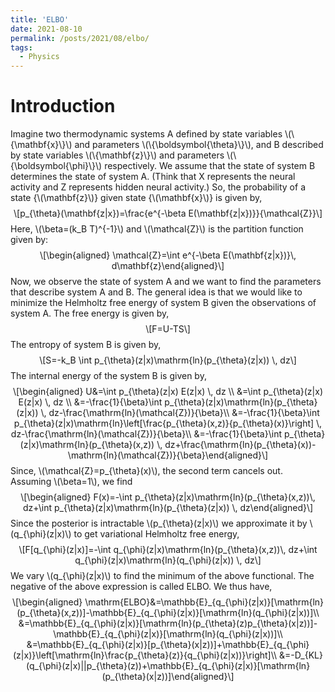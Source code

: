 ```yaml
---
title: 'ELBO'
date: 2021-08-10
permalink: /posts/2021/08/elbo/
tags:
  - Physics
---
```

<!-- MathJax -->
<script type="text/javascript"
  src="https://cdnjs.cloudflare.com/ajax/libs/mathjax/2.7.3/MathJax.js?config=TeX-AMS-MML_HTMLorMML">
</script>

<h1 id="introduction">Introduction</h1>
<p>Imagine two thermodynamic systems A defined by state variables <span class="math inline">\(\{\mathbf{x}\}\)</span> and parameters <span class="math inline">\(\{\boldsymbol{\theta}\}\)</span>, and B described by state variables <span class="math inline">\(\{\mathbf{z}\}\)</span> and parameters <span class="math inline">\(\{\boldsymbol{\phi}\}\)</span> respectively. We assume that the state of system B determines the state of system A. (Think that X represents the neural activity and Z represents hidden neural activity.) So, the probability of a state {<span class="math inline">\(\mathbf{z}\)</span>} given state {<span class="math inline">\(\mathbf{x}\)</span>} is given by, <span class="math display">\[p_{\theta}(\mathbf{z|x})=\frac{e^{-\beta E(\mathbf{z|x})}}{\mathcal{Z}}\]</span> Here, <span class="math inline">\(\beta=(k_B T)^{-1}\)</span> and <span class="math inline">\(\mathcal{Z}\)</span> is the partition function given by: <span class="math display">\[\begin{aligned}
    \mathcal{Z}=\int e^{-\beta E(\mathbf{z|x})}\, d\mathbf{z}\end{aligned}\]</span> Now, we observe the state of system A and we want to find the parameters that describe system A and B. The general idea is that we would like to minimize the Helmholtz free energy of system B given the observations of system A. The free energy is given by, <span class="math display">\[F=U-TS\]</span> The entropy of system B is given by, <span class="math display">\[S=-k_B \int p_{\theta}(z|x)\mathrm{ln}(p_{\theta}(z|x)) \, dz\]</span> The internal energy of the system B is given by, <span class="math display">\[\begin{aligned}
    U&amp;=\int p_{\theta}(z|x) E(z|x) \, dz \\
    &amp;=\int p_{\theta}(z|x) E(z|x) \, dz \\
    &amp;=-\frac{1}{\beta}\int p_{\theta}(z|x)\mathrm{ln}(p_{\theta}(z|x))  \, dz-\frac{\mathrm{ln}(\mathcal{Z})}{\beta}\\
    &amp;=-\frac{1}{\beta}\int p_{\theta}(z|x)\mathrm{ln}\left[\frac{p_{\theta}(x,z)}{p_{\theta}(x)}\right]  \, dz-\frac{\mathrm{ln}(\mathcal{Z})}{\beta}\\
    &amp;=-\frac{1}{\beta}\int p_{\theta}(z|x)\mathrm{ln}(p_{\theta}(x,z))  \, dz+\frac{\mathrm{ln}(p_{\theta}(x))-\mathrm{ln}(\mathcal{Z})}{\beta}\end{aligned}\]</span> Since, <span class="math inline">\(\mathcal{Z}=p_{\theta}(x)\)</span>, the second term cancels out. Assuming <span class="math inline">\(\beta=1\)</span>, we find <span class="math display">\[\begin{aligned}
    F(x)=-\int p_{\theta}(z|x)\mathrm{ln}(p_{\theta}(x,z))\, dz+\int p_{\theta}(z|x)\mathrm{ln}(p_{\theta}(z|x)) \, dz\end{aligned}\]</span> Since the posterior is intractable <span class="math inline">\(p_{\theta}(z|x)\)</span> we approximate it by <span class="math inline">\(q_{\phi}(z|x)\)</span> to get variational Helmholtz free energy, <span class="math display">\[F[q_{\phi}(z|x)]=-\int q_{\phi}(z|x)\mathrm{ln}(p_{\theta}(x,z))\, dz+\int q_{\phi}(z|x)\mathrm{ln}(q_{\phi}(z|x)) \, dz\]</span> We vary <span class="math inline">\(q_{\phi}(z|x)\)</span> to find the minimum of the above functional. The negative of the above expression is called ELBO. We thus have, <span class="math display">\[\begin{aligned}
    \mathrm{ELBO}&amp;=\mathbb{E}_{q_{\phi}(z|x)}[\mathrm{ln}(p_{\theta}(x,z))]-\mathbb{E}_{q_{\phi}(z|x)}[\mathrm{ln}(q_{\phi}(z|x))]\\
    &amp;=\mathbb{E}_{q_{\phi}(z|x)}[\mathrm{ln}(p_{\theta}(z)p_{\theta}(x|z))]-\mathbb{E}_{q_{\phi}(z|x)}[\mathrm{ln}(q_{\phi}(z|x))]\\
    &amp;=\mathbb{E}_{q_{\phi}(z|x)}[p_{\theta}(x|z))]+\mathbb{E}_{q_{\phi}(z|x)}\left[\mathrm{ln}\frac{p_{\theta}(z)}{q_{\phi}(z|x))}\right]\\
    &amp;=-D_{KL}(q_{\phi}(z|x)||p_{\theta}(z))+\mathbb{E}_{q_{\phi}(z|x)}[\mathrm{ln}(p_{\theta}(x|z))]\end{aligned}\]</span></p>
